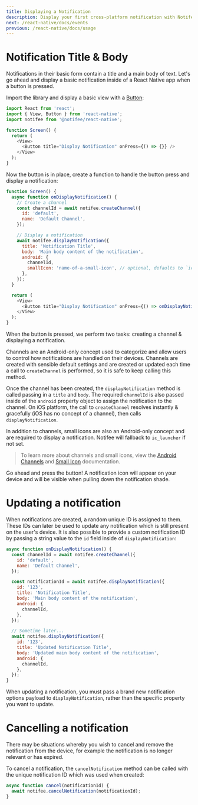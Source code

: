 ```yaml
---
title: Displaying a Notification
description: Display your first cross-platform notification with Notifee.
next: /react-native/docs/events
previous: /react-native/docs/usage
---
```


# Notification Title & Body

Notifications in their basic form contain a title and a main body of text. Let's go ahead and display a
basic notification inside of a React Native app when a button is pressed.

Import the library and display a basic view with a [Button](https://facebook.github.io/react-native/docs/button):

```js
import React from 'react';
import { View, Button } from 'react-native';
import notifee from '@notifee/react-native';

function Screen() {
  return (
    <View>
      <Button title="Display Notification" onPress={() => {}} />
    </View>
  );
}
```

Now the button is in place, create a function to handle the button press and display a notification:

```js
function Screen() {
  async function onDisplayNotification() {
    // Create a channel
    const channelId = await notifee.createChannel({
      id: 'default',
      name: 'Default Channel',
    });

    // Display a notification
    await notifee.displayNotification({
      title: 'Notification Title',
      body: 'Main body content of the notification',
      android: {
        channelId,
        smallIcon: 'name-of-a-small-icon', // optional, defaults to `ic_launcher`.
      },
    });
  }

  return (
    <View>
      <Button title="Display Notification" onPress={() => onDisplayNotification()} />
    </View>
  );
}
```

When the button is pressed, we perform two tasks: creating a channel & displaying a notification.

Channels are an Android-only concept used to categorize and allow users to control how notifications are handled
on their devices. Channels are created with sensible default settings and are created or updated each time a
call to `createChannel` is performed, so it is safe to keep calling this method.

Once the channel has been created, the `displayNotification` method is called passing in a `title` and `body`. The required
`channelId` is also passed inside of the `android` property object to assign the notification to the channel. On iOS
platform, the call to `createChannel` resolves instantly & gracefully (iOS has no concept of a channel), then calls `displayNotification`.

In addition to channels, small icons are also an Android-only concept and are required to display a notification. Notifee will fallback to `ic_launcher` if not set.

> To learn more about channels and small icons, view the [Android Channels](/react-native/docs/android/channels) and [Small Icon](/react-native/docs/android/smallIcon) documentation.

Go ahead and press the button! A notification icon will appear on your device and will be visible when pulling down the
notification shade.

# Updating a notification

When notifications are created, a random unique ID is assigned to them. These IDs can later be used to update any
notification which is still present on the user's device. It is also possible to provide a custom notification ID by passing
a string value to the `id` field inside of `displayNotification`:

```js
async function onDisplayNotification() {
  const channelId = await notifee.createChannel({
    id: 'default',
    name: 'Default Channel',
  });

  const notificationId = await notifee.displayNotification({
    id: '123',
    title: 'Notification Title',
    body: 'Main body content of the notification',
    android: {
      channelId,
    },
  });

  // Sometime later...
  await notifee.displayNotification({
    id: '123',
    title: 'Updated Notification Title',
    body: 'Updated main body content of the notification',
    android: {
      channelId,
    },
  });
}
```

When updating a notification, you must pass a brand new notification options payload to `displayNotification`, rather
than the specific property you want to update.

# Cancelling a notification

There may be situations whereby you wish to cancel and remove the notification from the device, for example the notification
is no longer relevant or has expired.

To cancel a notification, the `cancelNotification` method can be called with the unique notification ID which was used
when created:

```js
async function cancel(notificationId) {
  await notifee.cancelNotification(notificationId);
}
```

